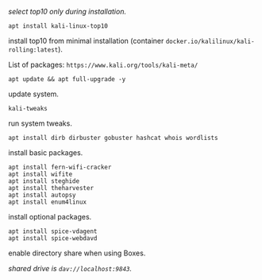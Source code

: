 _select top10 only during installation._

```
apt install kali-linux-top10
```

install top10 from minimal installation (container `docker.io/kalilinux/kali-rolling:latest`).

List of packages: `https://www.kali.org/tools/kali-meta/`

```
apt update && apt full-upgrade -y
```

update system.

```
kali-tweaks
```

run system tweaks.

```
apt install dirb dirbuster gobuster hashcat whois wordlists
```

install basic packages.

```
apt install fern-wifi-cracker
apt install wifite
apt install steghide
apt install theharvester
apt install autopsy
apt install enum4linux
```

install optional packages.

```
apt install spice-vdagent
apt install spice-webdavd
```

enable directory share when using Boxes.

_shared drive is `dav://localhost:9843`._